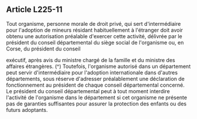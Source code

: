 ## Article L225-11

Tout organisme, personne morale de droit privé, qui sert d'intermédiaire pour l'adoption de mineurs résidant
habituellement à l'étranger doit avoir obtenu une autorisation préalable d'exercer cette activité, délivrée par
le président du conseil départemental du siège social de l'organisme ou, en Corse, du président du conseil

exécutif, après avis du ministre chargé de la famille et du ministre des affaires étrangères. (^)
Toutefois, l'organisme autorisé dans un département peut servir d'intermédiaire pour l'adoption internationale
dans d'autres départements, sous réserve d'adresser préalablement une déclaration de fonctionnement au
président de chaque conseil départemental concerné. Le président du conseil départemental peut à tout
moment interdire l'activité de l'organisme dans le département si cet organisme ne présente pas de garanties
suffisantes pour assurer la protection des enfants ou des futurs adoptants.

